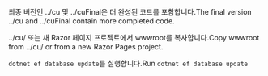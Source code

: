 <span data-ttu-id="7f2ae-101">최종 버전인 ../cu 및 ../cuFinal은 더 완성된 코드를 포함합니다.</span><span class="sxs-lookup"><span data-stu-id="7f2ae-101">The final version ../cu and ../cuFinal contain more completed code.</span></span>

<span data-ttu-id="7f2ae-102">../cu/ 또는 새 Razor 페이지 프로젝트에서 wwwroot를 복사합니다.</span><span class="sxs-lookup"><span data-stu-id="7f2ae-102">Copy wwwroot from ../cu/ or from a new Razor Pages project.</span></span>

<span data-ttu-id="7f2ae-103">`dotnet ef database update`를 실행합니다.</span><span class="sxs-lookup"><span data-stu-id="7f2ae-103">Run `dotnet ef database update`</span></span>
